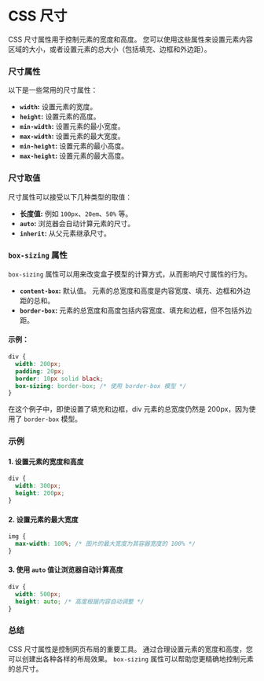 # CSS 尺寸

CSS 尺寸属性用于控制元素的宽度和高度。 您可以使用这些属性来设置元素内容区域的大小，或者设置元素的总大小（包括填充、边框和外边距）。

### 尺寸属性

以下是一些常用的尺寸属性：

* **`width`:** 设置元素的宽度。
* **`height`:** 设置元素的高度。
* **`min-width`:** 设置元素的最小宽度。
* **`max-width`:** 设置元素的最大宽度。
* **`min-height`:** 设置元素的最小高度。
* **`max-height`:** 设置元素的最大高度。

### 尺寸取值

尺寸属性可以接受以下几种类型的取值：

* **长度值:** 例如 `100px`、`20em`、`50%` 等。
* **`auto`:** 浏览器会自动计算元素的尺寸。
* **`inherit`:** 从父元素继承尺寸。

### `box-sizing` 属性

`box-sizing` 属性可以用来改变盒子模型的计算方式，从而影响尺寸属性的行为。

* **`content-box`:** 默认值。 元素的总宽度和高度是内容宽度、填充、边框和外边距的总和。
* **`border-box`:** 元素的总宽度和高度包括内容宽度、填充和边框，但不包括外边距。

#### 示例：

```css
div {
  width: 200px;
  padding: 20px;
  border: 10px solid black;
  box-sizing: border-box; /* 使用 border-box 模型 */
}
```

在这个例子中，即使设置了填充和边框，div 元素的总宽度仍然是 200px，因为使用了 `border-box` 模型。

### 示例

#### 1. 设置元素的宽度和高度

```css
div {
  width: 300px;
  height: 200px;
}
```

#### 2. 设置元素的最大宽度

```css
img {
  max-width: 100%; /* 图片的最大宽度为其容器宽度的 100% */
}
```

#### 3. 使用 `auto` 值让浏览器自动计算高度

```css
div {
  width: 500px;
  height: auto; /* 高度根据内容自动调整 */
}
```


### 总结

CSS 尺寸属性是控制网页布局的重要工具。 通过合理设置元素的宽度和高度，您可以创建出各种各样的布局效果。 `box-sizing` 属性可以帮助您更精确地控制元素的总尺寸。 

